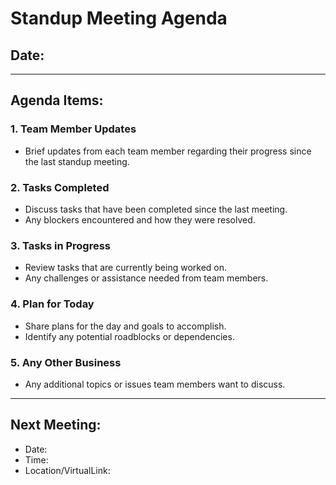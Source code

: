 # Standup Meeting Agenda

## Date:

---

## Agenda Items:

### 1. Team Member Updates
   - Brief updates from each team member regarding their progress since the last standup meeting.

### 2. Tasks Completed
   - Discuss tasks that have been completed since the last meeting.
   - Any blockers encountered and how they were resolved.

### 3. Tasks in Progress
   - Review tasks that are currently being worked on.
   - Any challenges or assistance needed from team members.

### 4. Plan for Today
   - Share plans for the day and goals to accomplish.
   - Identify any potential roadblocks or dependencies.

### 5. Any Other Business
   - Any additional topics or issues team members want to discuss.

---

## Next Meeting:
- Date:
- Time:
- Location/VirtualLink: